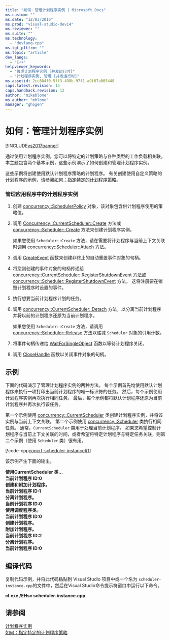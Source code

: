 ```yaml
---
title: "如何：管理计划程序实例 | Microsoft Docs"
ms.custom: ""
ms.date: "12/03/2016"
ms.prod: "visual-studio-dev14"
ms.reviewer: ""
ms.suite: ""
ms.technology: 
  - "devlang-cpp"
ms.tgt_pltfrm: ""
ms.topic: "article"
dev_langs: 
  - "C++"
helpviewer_keywords: 
  - "管理计划程序实例 [并发运行时]"
  - "计划程序实例, 管理 [并发运行时]"
ms.assetid: 2cc804f0-5ff3-498b-97f1-a9f67a005448
caps.latest.revision: 15
caps.handback.revision: 12
author: "mikeblome"
ms.author: "mblome"
manager: "ghogen"
---
```

# 如何：管理计划程序实例
[!INCLUDE[vs2017banner](../../assembler/inline/includes/vs2017banner.md)]

通过使用计划程序实例，您可以将特定的计划策略与各种类型的工作负载相关联。  本主题包含两个基本示例，这些示例演示了如何创建和管理计划程序实例。  
  
 这些示例将创建使用默认计划程序策略的计划程序。  有关创建使用自定义策略的计划程序的示例，请参阅[如何：指定特定的计划程序策略](../../parallel/concrt/how-to-specify-specific-scheduler-policies.md)。  
  
### 管理应用程序中的计划程序实例  
  
1.  创建 [concurrency::SchedulerPolicy](../../parallel/concrt/reference/schedulerpolicy-class.md) 对象，该对象包含供计划程序使用的策略值。  
  
2.  调用 [Concurrency::CurrentScheduler::Create](../Topic/CurrentScheduler::Create%20Method.md) 方法或 [concurrency::Scheduler::Create](../Topic/Scheduler::Create%20Method.md) 方法来创建计划程序实例。  
  
     如果您使用 `Scheduler::Create` 方法，请在需要将计划程序与当前上下文关联时调用 [concurrency::Scheduler::Attach](../Topic/Scheduler::Attach%20Method.md) 方法。  
  
3.  调用 [CreateEvent](http://msdn.microsoft.com/library/windows/desktop/ms682396) 函数来创建非终止的自动重置事件对象的句柄。  
  
4.  将您刚创建的事件对象的句柄传递给 [concurrency::CurrentScheduler::RegisterShutdownEvent](../Topic/CurrentScheduler::RegisterShutdownEvent%20Method.md) 方法或 [concurrency::Scheduler::RegisterShutdownEvent](../Topic/Scheduler::RegisterShutdownEvent%20Method.md) 方法。  这将注册要在销毁计划程序时设置的事件。  
  
5.  执行想要当前计划程序计划的任务。  
  
6.  调用 [concurrency::CurrentScheduler::Detach](../Topic/CurrentScheduler::Detach%20Method.md) 方法，以分离当前计划程序并将以前的计划程序还原为当前计划程序。  
  
     如果您使用 `Scheduler::Create` 方法，请调用 [concurrency::Scheduler::Release](../Topic/Scheduler::Release%20Method.md) 方法以递减 `Scheduler` 对象的引用计数。  
  
7.  将事件句柄传递给 [WaitForSingleObject](http://msdn.microsoft.com/library/windows/desktop/ms687032) 函数以等待计划程序关闭。  
  
8.  调用 [CloseHandle](http://msdn.microsoft.com/library/windows/desktop/ms724211) 函数以关闭事件对象的句柄。  
  
## 示例  
 下面的代码演示了管理计划程序实例的两种方法。  每个示例首先均使用默认计划程序来执行一项打印出当前计划程序的唯一标识符的任务。  然后，每个示例使用计划程序实例再次执行相同任务。  最后，每个示例都将默认计划程序还原为当前计划程序并再次执行该任务。  
  
 第一个示例使用 [concurrency::CurrentScheduler](../../parallel/concrt/reference/currentscheduler-class.md) 类创建计划程序实例，并将该实例与当前上下文关联。  第二个示例使用 [concurrency::Scheduler](../../parallel/concrt/reference/scheduler-class.md) 类执行相同任务。  通常，`CurrentScheduler` 类用于处理当前计划程序。  如果您希望控制计划程序与当前上下文关联的时间，或者希望将特定计划程序与特定任务关联，则第二个示例（使用 `Scheduler` 类）很有用。  
  
 [!code-cpp[concrt-scheduler-instance#1](../../parallel/concrt/codesnippet/CPP/how-to-manage-a-scheduler-instance_1.cpp)]  
  
 该示例产生下面的输出。  
  
  **使用CurrentScheduler 类…**   
**当前计划程序 ID:0**  
**创建和附加计划程序。**  
**当前计划程序 ID:1**  
**分离计划程序。**  
**当前计划程序 ID:0**  
**使用调度程序类。**  
**当前计划程序 ID:0**  
**创建计划程序。**  
**附加计划程序。**  
**当前计划程序 ID:2**  
**分离计划程序。**  
**当前计划程序 ID:0**   
## 编译代码  
 复制代码示例，并将此代码粘贴到 Visual Studio 项目中或一个名为 `scheduler-instance.cpp`的文件中，然后在Visual Studio命令提示符窗口中运行以下命令。  
  
 **cl.exe \/EHsc scheduler\-instance.cpp**  
  
## 请参阅  
 [计划程序实例](../../parallel/concrt/scheduler-instances.md)   
 [如何：指定特定的计划程序策略](../../parallel/concrt/how-to-specify-specific-scheduler-policies.md)